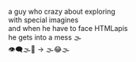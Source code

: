 a guy who crazy about exploring  
with special imagines  
and when he have to face HTMLapis  
he gets into a mess 🌫️  
👁️‍🗨️🌫️🔎 → 🌫️😂🌫️
